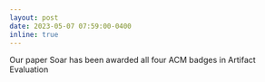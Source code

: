 ```yaml
---
layout: post
date: 2023-05-07 07:59:00-0400
inline: true
---
```


Our paper Soar has been awarded all four ACM badges in Artifact Evaluation
